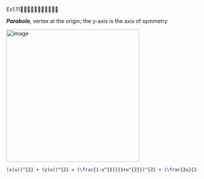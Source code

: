 Ex1.11🚩🚩🚩🚩🚩🚩🚩🚩🚩🚩🚩

***Parabola***, vertex at the origin; the y-axis is the axis of symmetry 

<img width="350" alt="image" src="https://github.com/ChenxingWang93/GeometryEngineering/assets/31954987/2e610207-faf7-4448-a750-97535ef6d0d5">

``` Latex
(x(u))^{2} + (y(u))^{2} = (\frac{1-u^{2}}{1+u^{2}})^{2} + (\frac{2u}{1+u^{2}})^{2}
```
